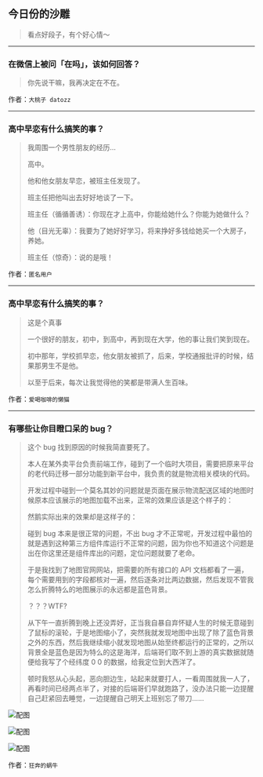 ## 今日份的沙雕

> 看点好段子，有个好心情～


 
---

### 在微信上被问「在吗」，该如何回答？

> 你先说干嘛，我再决定在不在。


作者：`大桃子 datozz`

---

### 高中早恋有什么搞笑的事？

> 我周围一个男性朋友的经历...
> 
> 高中。
> 
> 他和他女朋友早恋，被班主任发现了。
> 
> 班主任把他叫出去好好地谈了一下。
> 
> 班主任（循循善诱）：你现在才上高中，你能给她什么？你能为她做什么？
> 
> 他（目光无辜）：我要为了她好好学习，将来挣好多钱给她买一个大房子，养她。
> 
> 班主任（惊奇）：说的是哦！


作者：`匿名用户`

---

### 高中早恋有什么搞笑的事？

> 这是个真事
> 
> 一个很好的朋友，初中，到高中，再到现在大学，他的事让我们笑到现在。
> 
> 初中那年，学校抓早恋，他女朋友被抓了，后来，学校通报批评的时候，结果那男生不是他。
> 
> 以至于后来，每次让我觉得他的笑都是带满人生百味。


作者：`爱喝咖啡的懒猫`

---

### 有哪些让你目瞪口呆的 bug？

> 这个 bug 找到原因的时候我简直要死了。
> 
> 本人在某外卖平台负责前端工作，碰到了一个临时大项目，需要把原来平台的老代码迁移一部分功能到新平台中，我负责的就是物流相关模块的代码。
> 
> 开发过程中碰到一个莫名其妙的问题就是页面在展示物流配送区域的地图时候原本应该展示的地图加载不出来，正常的效果应该是这个样子的：
> 
> 然鹅实际出来的效果却是这样子的：
> 
> 碰到 bug 本来是很正常的问题，不出 bug 才不正常呢，开发过程中最怕的就是遇到这种第三方组件库运行不正常的问题，因为你也不知道这个问题是出在你这里还是组件库出的问题，定位问题就要了老命。
> 
> 于是我找到了地图官网网站，把需要的所有接口的 API 文档都看了一遍，每个需要用到的字段都核对一遍，然后逐条对比两边数据，然后发现不管我怎么折腾特么的地图展示的永远都是蓝色背景。
> 
> ？？？WTF?
> 
> 从下午一直折腾到晚上还没弄好，正当我自暴自弃怀疑人生的时候无意碰到了鼠标的滚轮，于是地图缩小了，突然我就发现地图中出现了除了蓝色背景之外的东西，然后我继续缩小就发现地图从始至终都运行的正常的，之所以背景全是蓝色是因为特么的这是海洋，后端哥们取不到上游的真实数据就随便给我写了个经纬度 0 0 的数据，给我定位到大西洋了。
> 
> 顿时我怒从心头起，恶向胆边生，站起来就要打人，一看周围就我一人了，再看时间已经两点半了，对接的后端哥们早就跑路了，没办法只能一边提醒自己赶紧回去睡觉，一边提醒自己明天上班别忘了带刀……



![配图](http://pic3.zhimg.com/70/v2-42450d3ff0d34d36c8ade4d1cc724486_b.jpg)



![配图](http://pic3.zhimg.com/70/v2-2f8e0c81a6b512a545a973416f9f8236_b.jpg)



![配图](http://pic4.zhimg.com/70/v2-3555169259be89768a5f3f6eed84ada7_b.jpg)


作者：`狂奔的蜗牛`